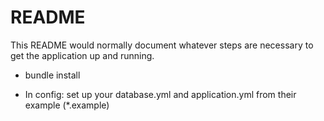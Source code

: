 # README

This README would normally document whatever steps are necessary to get the
application up and running.


* bundle install

* In config: set up your database.yml and application.yml from their example (*.example)



